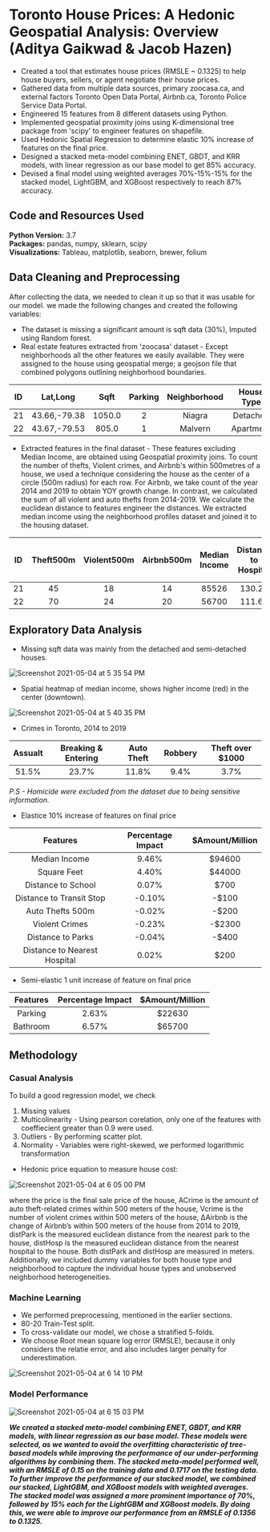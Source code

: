 # Toronto House Prices: A Hedonic Geospatial Analysis: Overview (Aditya Gaikwad & Jacob Hazen)

* Created a tool that estimates house prices (RMSLE ~ 0.1325) to help house buyers, sellers, or agent negotiate their house prices.
* Gathered data from multiple data sources, primary zoocasa.ca, and external factors Toronto Open Data Portal, Airbnb.ca, Toronto Police Service Data Portal. 
* Engineered 15 features from 8 different datasets using Python.
*	Implemented geospatial proximity joins using K-dimensional tree package from 'scipy' to engineer features on shapefile.
* Used Hedonic Spatial Regression to determine elastic 10% increase of features on the final price.
* Designed a stacked meta-model combining ENET, GBDT, and KRR models, with linear regression as our base model to get 85% accuracy.
* Devised a final model using weighted averages 70%-15%-15% for the stacked model, LightGBM, and XGBoost respectively to reach 87% accuracy.


## Code and Resources Used 
**Python Version:** 3.7  
**Packages:** pandas, numpy, sklearn, scipy  
**Visualizations:** Tableau, matplotlib, seaborn, brewer, folium


## Data Cleaning and Preprocessing

After collecting the data, we needed to clean it up so that it was usable for our model. we made the following changes and created the following variables:

*	The dataset is missing a significant amount is sqft data (30%), Imputed using Random forest.
*	Real estate features extracted from 'zoocasa' dataset - Except neighborhoods all the other features we easily available. They were assigned to the house using geospatial merge; a geojson file that combined polygons outlining neighborhood boundaries.

| ID |   Lat,Long   |  Sqft  | Parking | Neighborhood | House Type | Bedrooms | Bathrooms |
|:--:|:------------:|:------:|:-------:|:-------------:|:----------:|:--------:|:---------:|
| 21 | 43.66,-79.38 | 1050.0 |    2    |     Niagra    |  Detached  |     3    |     2     |
| 22 | 43.67,-79.53 |  805.0 |    1    |    Malvern    |  Apartment |     2    |     1     |

* Extracted features in the final dataset - These features excluding Median Income, are obtained using Geospatial proximity joins. To count the number of thefts, Violent crimes, and Airbnb's within 500metres of a house, we used a technique considering the house as the center of a circle (500m radius) for each row. For Airbnb, we take count of the year 2014 and 2019 to obtain YOY growth change. In contrast, we calculated the sum of all violent and auto thefts from 2014-2019. We calculate the euclidean distance to features engineer the distances. We extracted median income using the neighborhood profiles dataset and joined it to the housing dataset.

| ID | Theft500m | Violent500m | Airbnb500m | Median Income | Distance to Hospital | Distance to Parks | Distance to Transit stops | Distance to School |
|:--:|:---------:|:-----------:|:----------:|:-------------:|:--------------------:|:-----------------:|:-------------------------:|:------------------:|
| 21 |     45    |      18     |     14     |     85526     |        130.27        |       129.47      |           54.32           |        61.6        |
| 22 |     70    |      24     |     20     |     56700     |        111.67        |       150.7       |            63.1           |        88.9        |

## Exploratory Data Analysis

* Missing sqft data was mainly from the detached and semi-detached houses.

![Screenshot 2021-05-04 at 5 35 54 PM](https://user-images.githubusercontent.com/39771193/117072912-302fa980-acff-11eb-9666-2eb68e778c07.png)

* Spatial heatmap of median income, shows higher income (red) in the center (downtown).

![Screenshot 2021-05-04 at 5 40 35 PM](https://user-images.githubusercontent.com/39771193/117073400-d7144580-acff-11eb-9b6f-9e09a3409b2b.png)

* Crimes in Toronto, 2014 to 2019

| Assualt | Breaking & Entering | Auto Theft | Robbery | Theft over $1000 |
|:-------:|:-------------------:|:----------:|:-------:|:----------------:|
|  51.5%  |        23.7%        |    11.8%   |   9.4%  |       3.7%       |

*P.S - Homicide were excluded from the dataset due to being sensitive information.*

* Elastice 10% increase of features on final price

|           Features           | Percentage Impact | $Amount/Million |
|:----------------------------:|:-----------------:|:---------------:|
|         Median Income        |       9.46%       |      $94600     |
|          Square Feet         |       4.40%       |      $44000     |
|      Distance to School      |       0.07%       |       $700      |
|   Distance to Transit Stop   |       -0.10%      |      -$100      |
|       Auto Thefts 500m       |       -0.02%      |      -$200      |
|        Violent Crimes        |       -0.23%      |      -$2300     |
|       Distance to Parks      |       -0.04%      |      -$400      |
| Distance to Nearest Hospital |       0.02%       |       $200      |

* Semi-elastic 1 unit increase of feature on final price

| Features | Percentage Impact | $Amount/Million |
|:--------:|:-----------------:|:---------------:|
|  Parking |       2.63%       |      $22630     |
| Bathroom |       6.57%       |      $65700     |


## Methodology

### Casual Analysis

To build a good regression model, we check
1. Missing values
2. Multicolinearity - Using pearson corelation, only one of the features with coeffiecient greater than 0.9 were used.
3. Outliers - By performing scatter plot.
4. Normality - Variables were right-skewed, we performed logarithmic transformation

* Hedonic price equation to measure house cost:

![Screenshot 2021-05-04 at 6 05 00 PM](https://user-images.githubusercontent.com/39771193/117075684-40e21e80-ad03-11eb-98f9-1462448adf3a.png)

where the price is the final sale price of the house, ACrime is the amount of auto theft-related crimes within 500 meters of the house, Vcrime is the number of violent crimes within 500 meters of the house, ΔAirbnb is the change of Airbnb’s within 500 meters of the house from 2014 to 2019, distPark is the measured euclidean distance from the nearest park to the house, distHosp is the measured euclidean distance from the nearest hospital to the house. Both distPark and distHosp are measured in meters.
Additionally, we included dummy variables for both house type and neighborhood to capture the individual house types and unobserved neighborhood heterogeneities.

### Machine Learning

* We performed preprocessing, mentioned in the earlier sections.
* 80-20 Train-Test split.
* To cross-validate our model, we chose a stratified 5-folds.
* We choose Root mean square log error (RMSLE), because it only considers the relatie error, and also includes larger penalty for underestimation.

![Screenshot 2021-05-04 at 6 14 10 PM](https://user-images.githubusercontent.com/39771193/117076528-881cdf00-ad04-11eb-9031-626a51d24000.png)

### Model Performance

![Screenshot 2021-05-04 at 6 15 03 PM](https://user-images.githubusercontent.com/39771193/117076618-a7b40780-ad04-11eb-810b-20fc79324d16.png)

***We created a stacked meta-model combining ENET, GBDT, and KRR models, with linear regression as our base model. These models were selected, as we wanted to avoid the overfitting characteristic of tree-based models while improving the performance of our under-performing algorithms by combining them. The stacked meta-model performed well, with an RMSLE of 0.15 on the training data and 0.1717 on the testing data. To further improve the performance of our stacked model, we combined our stacked, LightGBM, and XGBoost models with weighted averages. The stacked model was assigned a more prominent importance of 70%, followed by 15% each for the LightGBM and XGBoost models. By doing this, we were able to improve our performance from an RMSLE of 0.1356 to 0.1325.***
